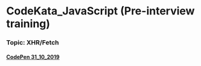 # CodeKata_JavaScript (Pre-interview training)
### Topic: XHR/Fetch

#### [CodePen 31_10_2019](https://codepen.io/nvkuznetsova/pen/JjjrMYz)
